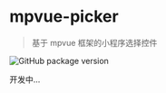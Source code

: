 # mpvue-picker

> 基于 mpvue 框架的小程序选择控件

![GitHub package version](https://img.shields.io/github/package-json/v/KuangPF/mpvue-picker.svg)

开发中...